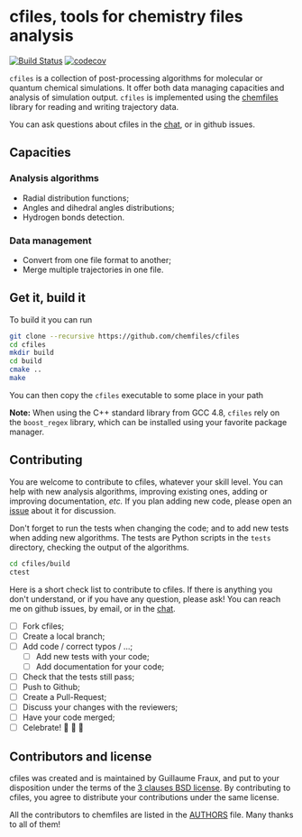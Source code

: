 # cfiles, tools for chemistry files analysis

[![Build Status](https://travis-ci.org/chemfiles/cfiles.svg?branch=master)](https://travis-ci.org/chemfiles/cfiles)
[![codecov](https://codecov.io/gh/chemfiles/cfiles/branch/master/graph/badge.svg)](https://codecov.io/gh/chemfiles/cfiles)

`cfiles` is a collection of post-processing algorithms for molecular or quantum
chemical simulations. It offer both data managing capacities and analysis of
simulation output. `cfiles` is implemented using the [chemfiles] library for
reading and writing trajectory data.

You can ask questions about cfiles in the [chat], or in github issues.

## Capacities

### Analysis algorithms

* Radial distribution functions;
* Angles and dihedral angles distributions;
* Hydrogen bonds detection.

### Data management

* Convert from one file format to another;
* Merge multiple trajectories in one file.

## Get it, build it

To build it you can run

```bash
git clone --recursive https://github.com/chemfiles/cfiles
cd cfiles
mkdir build
cd build
cmake ..
make
```

You can then copy the `cfiles` executable to some place in your path

**Note:** When using the C++ standard library from GCC 4.8, `cfiles` rely on
the `boost_regex` library, which can be installed using your favorite package
manager.

## Contributing

You are welcome to contribute to cfiles, whatever your skill level. You can help
with new analysis algorithms, improving existing ones, adding or improving
documentation, *etc.* If you plan adding new code, please open an [issue] about
it for discussion.

Don't forget to run the tests when changing the code; and to add new tests when
adding new algorithms. The tests are Python scripts in the `tests` directory,
checking the output of the algorithms.

```bash
cd cfiles/build
ctest
```

Here is a short check list to contribute to cfiles. If there is anything you
don't understand, or if you have any question, please ask! You can reach me on
github issues, by email, or in the [chat].

- [ ] Fork cfiles;
- [ ] Create a local branch;
- [ ] Add code / correct typos / ...;
    - [ ] Add new tests with your code;
    - [ ] Add documentation for your code;
- [ ] Check that the tests still pass;
- [ ] Push to Github;
- [ ] Create a Pull-Request;
- [ ] Discuss your changes with the reviewers;
- [ ] Have your code merged;
- [ ] Celebrate! :tada: :cake: :tada:

## Contributors and license

cfiles was created and is maintained by Guillaume Fraux, and put to your
disposition under the terms of the [3 clauses BSD license](LICENSE). By
contributing to cfiles, you agree to distribute your contributions under the
same license.

All the contributors to chemfiles are listed in the [AUTHORS](AUTHORS) file.
Many thanks to all of them!


[chat]: https://gitter.im/chemfiles/chemfiles
[issue]: https://github.com/chemfiles/cfiles/issues
[chemfiles]: https://chemfiles.org/
